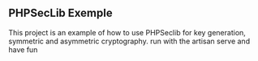 ## PHPSecLib Exemple
This project is an example of how to use PHPSeclib for key generation, symmetric and asymmetric cryptography.
run with the artisan serve and have fun

